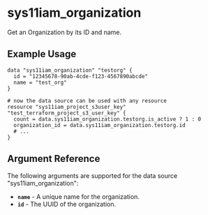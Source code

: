 # sys11iam_organization

Get an Organization by its ID and name.

## Example Usage

```hcl
data "sys11iam_organization" "testorg" {
  id = "12345678-90ab-4cde-f123-4567890abcde"
  name = "test_org"
}

# now the data source can be used with any resource
resource "sys11iam_project_s3user_key" "test_terraform_project_s3_user_key" {
  count = data.sys11iam_organization.testorg.is_active ? 1 : 0
  organization_id = data.sys11iam_organization.testorg.id
  # ...
}
```

## Argument Reference

The following arguments are supported for the data source "sys11iam_organization":
* **`name`** - A unique name for the organization.
* **`id`** - The UUID of the organization.

